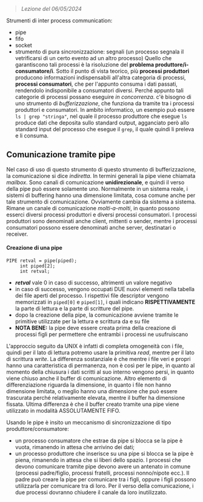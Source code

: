  > *Lezione del 06/05/2024*

Strumenti di inter process communication:
- pipe
- fifo
- socket
- strumento di pura sincronizzazione: segnali (un processo segnala il vetrificarsi di un certo evento ad un altro processo)
Quello che garantiscono tali processi è la risoluzione del **problema produttore/i-consumatore/i**. Sotto il punto di vista teorico, più **processi produttori** producono informazioni indispensabili all'altra categoria di processi, **processi consumatori**, che per l'appunto consuma i dati passati, rendendolo indisponibile a consumatori diversi.
Perché appunto tali categorie di processi possano eseguire *in concorrenza*. c'è bisogno di uno strumento di *bufferizzazione*, che funziona da tramite tra i processi produttori e consumatori.
In ambito informatico, un esempio può essere `ls | grep "stringa"`, nel quale il processo produttore che esegue `ls` produce dati che deposita sullo standard output, agganciato però allo standard input del processo che esegue il `grep`, il quale quindi li preleva e li consuma.

## Comunicazione tramite pipe
Nel caso di uso di questo strumento di questo strumento di bufferizzazione, la comunicazione si dice *indiretta*. In termini generali la pipe viene chiamata *mailbox*.
Sono canali di comunicazione **unidirezionale**, e quindi il verso della pipe può essere solamente uno. 
Normalmente in un sistema reale, i sistemi di buffering hanno una dimensione limitata, cosa comune anche per tale strumento di comunicazione. Ovviamente cambia da sistema a sistema. 
Rimane un canale di comunicazione *molti-a-molti*, in quanto possono esserci diversi processi produttori e diversi processi consumatori. I processi produttori sono denominati anche client, mittenti o sender, mentre i processi consumatori possono essere denominati anche server, destinatari o receiver.
#### Creazione di una pipe
```
PIPE retval = pipe(piped);
	 int piped[2];
	 int retval;
```
- ***retval*** vale 0 in caso di successo, altrimenti un valore negativo
- in caso di successo, vengono occupati DUE nuovi elementi nella tabella dei file aperti del processo. I rispettivi file descriptor vengono memorizzati in `piped[0]` e `piped[1]`, i quali indicano **RISPETTIVAMENTE** la parte di lettura e la parte di scritture del pipe. 
- dopo la creazione della pipe, la comunicazione avviene tramite le primitive utilizzate per la lettura e scrittura da e su file
- **NOTA BENE:** la pipe deve essere creata prima della creazione di processi figli per permettere che entrambi i processi ne usufruiscano

L'approccio seguito da UNIX è infatti di completa omogeneità con i file, quindi per il lato di lettura potremo usare la primitiva *read*, mentre per il lato di scrittura *write*. La differenza sostanziale è che mentre i file veri e propri hanno una caratteristica di permanenza, non è così per le pipe, in quanto al momento della chiusura i dati scritti al suo interno vengono persi, in quanto viene chiuso anche il buffer di comunicazione.
Altro elemento di differenziazione riguarda la dimensione, in quanto i file non hanno dimensione limitata, o meglio hanno una dimensione che può essere trascurata perché relativamente elevata, mentre il buffer ha dimensione fissata.
Ultima differenza è che il buffer creato tramite una pipe viene utilizzato in modalità ASSOLUTAMENTE FIFO.

Usando le pipe è insito un meccanismo di sincronizzazione di tipo produttore/consumatore:
- un processo consumatore che estrae da pipe si blocca se la pipe è vuota, rimanendo in attesa che arrivino dei dati;
- un processo produttore che inserisce su una pipe si blocca se la pipe è piena, rimanendo in attesa che si liberi dello spazio.
I processi che devono comunicare tramite pipe devono avere un antenato in comune (processi padre/figlio, processi fratelli, processi nonno/nipote ecc.). Il padre può creare la pipe per comunicare tra i figli, oppure i figli possono utilizzarla per comunicare tra di loro. 
Per il verso della comunicazione, i due processi dovranno chiudere il canale da loro inutilizzato.